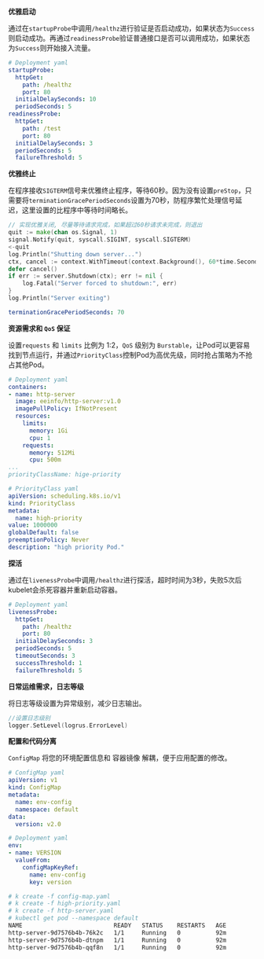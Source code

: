 **优雅启动**

通过在`startupProbe`中调用`/healthz`进行验证是否启动成功，如果状态为`Success`则启动成功。再通过`readinessProbe`验证普通接口是否可以调用成功，如果状态为`Success`则开始接入流量。

```yaml
# Deployment yaml
startupProbe:
  httpGet:
    path: /healthz
    port: 80
  initialDelaySeconds: 10
  periodSeconds: 5
readinessProbe:
  httpGet:
    path: /test
    port: 80
  initialDelaySeconds: 3
  periodSeconds: 5
  failureThreshold: 5
```

**优雅终止**

在程序接收`SIGTERM`信号来优雅终止程序，等待60秒。因为没有设置`preStop`，只需要将`terminationGracePeriodSeconds`设置为70秒，防程序繁忙处理信号延迟，这里设置的比程序中等待时间略长。

```go
// 实现优雅关闭, 尽量等待请求完成，如果超过60秒请求未完成，则退出
quit := make(chan os.Signal, 1)
signal.Notify(quit, syscall.SIGINT, syscall.SIGTERM)
<-quit
log.Println("Shutting down server...")
ctx, cancel := context.WithTimeout(context.Background(), 60*time.Second)
defer cancel()
if err := server.Shutdown(ctx); err != nil {
	log.Fatal("Server forced to shutdown:", err)
}
log.Println("Server exiting")
```

```yaml
terminationGracePeriodSeconds: 70
```

**资源需求和 `QoS` 保证**

设置`requests` 和 `limits` 比例为 1:2，`QoS` 级别为 `Burstable`，让Pod可以更容易找到节点运行，并通过`PriorityClass`控制Pod为高优先级，同时抢占策略为不抢占其他Pod。

```yaml
# Deployment yaml
containers:
- name: http-server
  image: eeinfo/http-server:v1.0
  imagePullPolicy: IfNotPresent   
  resources:
    limits:
      memory: 1Gi
      cpu: 1
    requests:
      memory: 512Mi
      cpu: 500m
...
priorityClassName: hige-priority
```

```yaml
# PriorityClass yaml
apiVersion: scheduling.k8s.io/v1
kind: PriorityClass
metadata:
  name: high-priority
value: 1000000
globalDefault: false
preemptionPolicy: Never
description: "high priority Pod."
```

**探活**

通过在`livenessProbe`中调用`/healthz`进行探活，超时时间为3秒，失败5次后kubelet会杀死容器并重新启动容器。

```yaml
# Deployment yaml
livenessProbe:
  httpGet:
    path: /healthz
    port: 80
  initialDelaySeconds: 3
  periodSeconds: 5
  timeoutSeconds: 3
  successThreshold: 1
  failureThreshold: 5
```

**日常运维需求，日志等级**

将日志等级设置为异常级别，减少日志输出。

```go
//设置日志级别
logger.SetLevel(logrus.ErrorLevel)
```

**配置和代码分离**

`ConfigMap` 将您的环境配置信息和 容器镜像 解耦，便于应用配置的修改。

```yaml
# ConfigMap yaml
apiVersion: v1
kind: ConfigMap
metadata:
  name: env-config
  namespace: default
data:
  version: v2.0
```

```yaml
# Deployment yaml
env:
- name: VERSION
  valueFrom:
    configMapKeyRef:
      name: env-config
      key: version
```

```bash
# k create -f config-map.yaml
# k create -f high-priority.yaml
# k create -f http-server.yaml
# kubectl get pod --namespace default
NAME                          READY   STATUS    RESTARTS   AGE
http-server-9d7576b4b-76k2c   1/1     Running   0          92m
http-server-9d7576b4b-dtnpm   1/1     Running   0          92m
http-server-9d7576b4b-qqf8n   1/1     Running   0          92m

```

